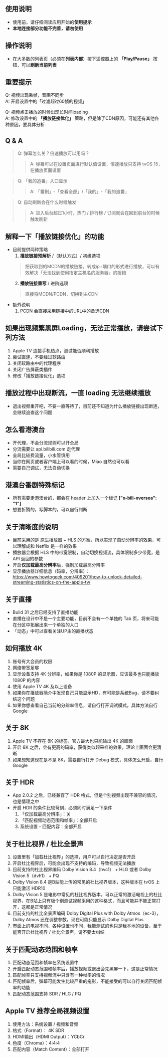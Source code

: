 ## 使用说明
- 使用前，请仔细阅读应用开始的**使用提示**
- **本地连接部分功能不完善，请勿使用**

## 操作说明
- 在大多数的列表页（必须在**列表内部**）按下遥控器上的 **「Play/Pause」** 按钮，可以**刷新当前列表**

## 重要提示
Q: 视频出现丢帧，音画不同步  
A: 开启设置中的「过滤超过60帧的视频」  
  
Q: 视频点击播放的时候出现长时间loading  
A: 修改设置中的 **「播放链接优化」** 策略，但是除了CDN原因，可能还有其他各种原因，要具体分析  

## Q & A
> Q: 弹幕怎么关？倍速播放可以用吗？
>> A: 弹幕可以在设置页面进行默认值设置，倍速播放只支持 tvOS 15，在播放页面设置

> Q: 「我的追番」入口显示
>> A: 「番剧」-「查看全部」/「我的」-「我的追番」

> Q: 自动刷新会在什么时候触发
>> A: 进入后台超过1小时，热门 / 排行榜 / 订阅就会在回到前台的时候触发刷新

## 解释一下「播放链接优化」的功能
- 目前提供两种策略
  1. **播放链接预解析** /（默认方式）/ 初级选项
    > 把获取到的MCDN的播放链接，转成ip+端口的形式进行播放，可以有效解决「无法找到使用指定主机名的服务器」的报错
  2. **播放链接重写** / 进阶选项
    > 直接将MCDN/PCDN，切换到主CDN
- 额外说明
  1. PCDN 会直接采用链接中的URL中的备选CDN

## 如果出现频繁黑屏Loading，无法正常播放，请尝试下列方法
1. Apple TV 连接手机热点，测试能否顺利播放
2. 尝试直连，不要经过软路由
3. 关闭软路由中的代理程序
4. 关闭广告屏蔽类插件
5. 修改「播放链接优化」选项

## 播放过程中出现断流，一直 loading 无法继续播放
- 退出视频重开吧，不要一直等待了，目前还不知道为什么播放链接出现断连，会继续追查这个问题

## 怎么看港澳台
- 开代理，不会分流规则可以开全局
- 分流需要让 api.bilibili.com 走代理
- 全局比较费流量，小水管慎用
- 当你在网页或者客户端上可以看的时候，Miao 自然也可以看
- 需要自己调试，无法自动切换

## 港澳台番剧特殊标记
- 所有需要走港澳台的，都会在 header 上加入一个标记 **["x-bili-oversea": "1"]**
- 想要折腾的，写脚本的，可以自行判断

## 关于清晰度的说明
- 目前采用的是 原生播放器 + HLS 的方案，所以实现了自动分辨率的效果，可以理解成和 Netflix 是一样的效果
- 播放器会根据 HLS 中的带宽限制，自动切换视频流，具体限制多少带宽，是 API 返回的参数
- 开启**仅加载最高分辨率**后，强制加载最高分辨率
- 显示播放器详细信息（码率，分辨率）：https://www.howtogeek.com/409201/how-to-unlock-detailed-streaming-statistics-on-the-apple-tv/

## 关于直播
- Build 31 之后已经支持了直播功能
- 直播在设计中不是一个主要功能，目前不会有一个单独的 Tab 页，将来可能在分区中拓展出来一个单独的入口
- 「动态」中可以查看关注UP主的直播状态

## 如何播放 4K
1. 账号有大会员的权限
2. 网络带宽足够
3. 显示设备支持 4K 分辨率，如果你是 1080P 的显示器，应该最多也只能播放 1080P 的内容
4. 使用 Apple TV 4K 及以上设备
5. 如果你在播放器简介中发现自己只能显示HD，有可能是系统Bug，请不要纠结这个问题
6. 如果你想查看自己当前的分辨率信息，请自行打开调试模式，具体方法自行 Google

## 关于 8K
1. Apple TV 不存在 8K 的标签，官方最大也只能输出 4K 的画面
2. 开启 8K 之后，会有更高的码率，获得类似超采样的效果，理论上画面会更清晰
3. 如果想知道现在是不是 8K，需要自行打开 Debug 模式，具体怎么开启，自行 Google

## 关于 HDR
- App 2.0.2 之后，已经兼容了 HDR 格式，但是个别视频出现不兼容的情况，也是情理之中
- 开启 HDR 的条件比较苛刻，必须同时满足一下条件
  1. 「仅加载最高分辨率」：关
  2. 「匹配视频动态范围和帧率」：全部开启
  3. 系统设置 - 匹配内容：全部开启

## 关于杜比视界 / 杜比全景声
1. 设置里有「加载杜比视界」的选择，用户可以自行决定是否开启
2. 开启杜比视界后，可能会出现不支持的编码，导致视频无法播放
3. 目前支持的杜比视界编码 Dolby Vision 8.4（hvc1） + HLG 或者 Dolby Vision 5（dvh1） + PQ
4. Dolby Vision 8.4 是B站能上传的常见的杜比视界版本，这种版本在 tvOS 上只能激活 HDR10
5. Dolby Vision 5 是电影中常见的杜比视界版本，可以正常的激活电视上的杜比视界，在B站上只有极个别测试视频采用的这种格式，而且可能并不能正常打开，这都是正常情况
6. 目前支持的杜比全景声编码 Dolby Digital Plus with Dolby Atmos（ec-3），Dolby Atmos 还在调整参数，现在可能只能显示 Dolby Digital Plus
7. 市面上的电视不同，各种设置也不同，我能测试的也只是我本地的设备，至于能否开启杜比视界 / 杜比全景声，请不要太纠结

## 关于匹配动态范围和帧率
1. 匹配动态范围和帧率在系统设置中
2. 开启匹配动态范围和帧率后，播放视频或退出会先黑屏一下，这是正常情况
3. 匹配帧率只支持视频流中只含有一种帧率的情况
4. 匹配帧率后，弹幕可能发生比较严重的拖影，不能接受的可以自行关闭匹配帧率的功能
5. 匹配动态范围支持 SDR / HLG / PQ

## Apple TV 推荐全局视频设置
1. 使用方法：系统设置 / 视频和音频
2. 格式（Format）： 4K SDR
3. HDMI输出（HDMI Output）：YCbCr
4. 色度（Chroma）：4:4:4
5. 匹配内容（Match Content）：全部打开


